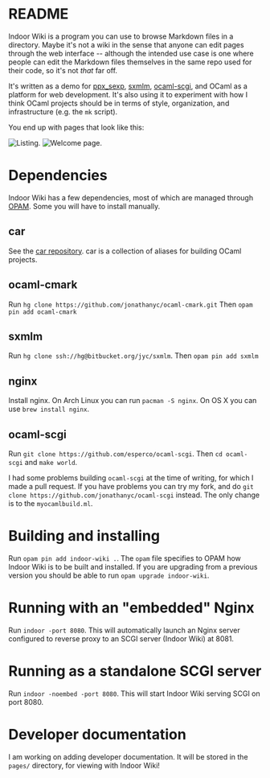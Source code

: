 # README

Indoor Wiki is a program you can use to browse Markdown files in a directory.
Maybe it's not a wiki in the sense that anyone can edit pages through the web
interface -- although the intended use case is one where people can edit the
Markdown files themselves in the same repo used for their code, so it's not
_that_ far off.

It's written as a demo for [ppx_sexp](https://bitbucket.org/jyc/ppx_sexp),
[sxmlm](https://bitbucket.org/jyc/sxmlm),
[ocaml-scgi](https://github.com/esperco/ocaml-scgi),
and OCaml as a platform for web
development.
It's also using it to experiment with how I think OCaml projects should be in
terms of style, organization, and infrastructure (e.g. the `mk` script).

You end up with pages that look like this:

![Listing.](/_/img/listing.png)
![Welcome page.](/_/img/welcome.png)

# Dependencies

Indoor Wiki has a few dependencies, most of which are managed through
[OPAM](https://opam.ocaml.org/). Some you will have to install manually.

## car

See the [car repository](https://github.com/jonathanyc/car).
car is a collection of aliases for building OCaml projects.

## ocaml-cmark

Run `hg clone https://github.com/jonathanyc/ocaml-cmark.git`
Then `opam pin add ocaml-cmark`

## sxmlm

Run `hg clone ssh://hg@bitbucket.org/jyc/sxmlm`.
Then `opam pin add sxmlm`

## nginx

Install nginx. On Arch Linux you can run `pacman -S nginx`. On OS X you can use
`brew install nginx`.

## ocaml-scgi

Run `git clone https://github.com/esperco/ocaml-scgi`.
Then `cd ocaml-scgi` and `make world`.

I had some problems building `ocaml-scgi` at the time of writing, for which I
made a pull request. If you have problems you can try my fork, and do `git
clone https://github.com/jonathanyc/ocaml-scgi` instead.  The only change is to
the `myocamlbuild.ml`.

# Building and installing

Run `opam pin add indoor-wiki .`.
The `opam` file specifies to OPAM how Indoor Wiki is to be built and installed.
If you are upgrading from a previous version you should be able to run `opam
upgrade indoor-wiki`.

# Running with an "embedded" Nginx

Run `indoor -port 8080`. This will automatically launch an Nginx server
configured to reverse proxy to an SCGI server (Indoor Wiki) at 8081.

# Running as a standalone SCGI server

Run `indoor -noembed -port 8080`. This will start Indoor Wiki serving SCGI on
port 8080.

# Developer documentation

I am working on adding developer documentation. It will be stored in the
`pages/` directory, for viewing with Indoor Wiki!
